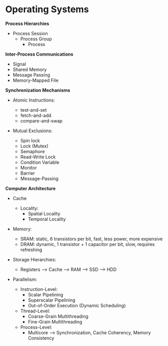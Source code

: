 # Operating Systems

**Process Hierarchies**

  * Process Session
    * Process Group
      * Process


**Inter-Process Communications**

  * Signal
  * Shared Memory
  * Message Passing
  * Memory-Mapped File


**Synchronization Mechanisms**

  * Atomic Instructions:
    * test-and-set
    * fetch-and-add
    * compare-and-swap


  * Mutual Exclusions:
    * Spin lock
    * Lock (Mutex)
    * Semaphore
    * Read-Write Lock
    * Condition Variable
    * Monitor
    * Barrier
    * Message-Passing


**Computer Architecture**

  * Cache
    * Locality:
      * Spatial Locality
      * Temporal Locality


  * Memory:
    * SRAM: static, 6 transistors per bit, fast, less power, more expensive
    * DRAM: dynamic, 1 transistor + 1 capacitor per bit, slow, requires refreshing


  * Storage Hierarchies:
    * Registers  -->  Cache  -->  RAM  -->  SSD  -->  HDD


  * Parallelism:
    * Instruction-Level:
      * Scalar Pipelining
      * Superscalar Pipelining
      * Out-of-Order Execution (Dynamic Scheduling)
    * Thread-Level:
      * Coarse-Grain Multithreading
      * Fine-Grain Multithreading
    * Process-Level:
      * Multicore --> Synchronization, Cache Coherency, Memory Consistency


